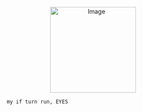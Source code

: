 <p align="center">
<img src="https://files.catbox.moe/6gv9xh.png" alt="Image" width="200" height="200">

           my if turn run, EYES